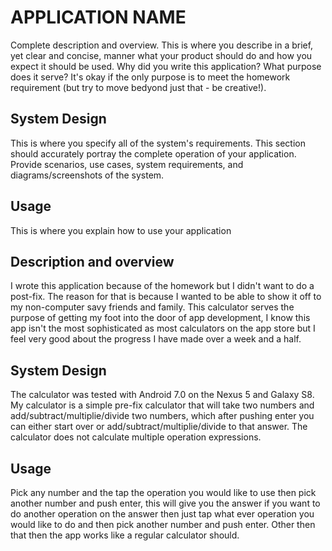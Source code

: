 # APPLICATION NAME
Complete description and overview.  This is where you describe in a brief, yet clear and concise, manner what your product should do and how you expect it should be used.  Why did you write this application?  What purpose does it serve?  It's okay if the only purpose is to meet the homework requirement (but try to move bedyond just that - be creative!).

## System Design 
This is where you specify all of the system's requirements.  This section should accurately portray the complete operation of your application.  Provide scenarios, use cases, system requirements, and diagrams/screenshots of the system.

## Usage
This is where you explain how to use your application

## Description and overview
I wrote this application because of the homework but I didn't want to do a post-fix. The reason for that is because I wanted to be able to show it off to my non-computer savy friends and family. This calculator serves the purpose of getting my foot into the door of app development, I know this app isn't the most sophisticated as most calculators on the app store but I feel very good about the progress I have made over a week and a half.

## System Design
The calculator was tested with Android 7.0 on the Nexus 5 and Galaxy S8. My calculator is a simple pre-fix calculator that will take two numbers and add/subtract/multiplie/divide two numbers, which after pushing enter you can either start over or  add/subtract/multiplie/divide to that answer. The calculator does not calculate multiple operation expressions.

## Usage 
Pick any number and the tap the operation you would like to use then pick another number and push enter, this will give you the answer if you want to do another operation on the answer then just tap what ever operation you would like to do and then pick another number and push enter. Other then that then the app works like a regular calculator should.
